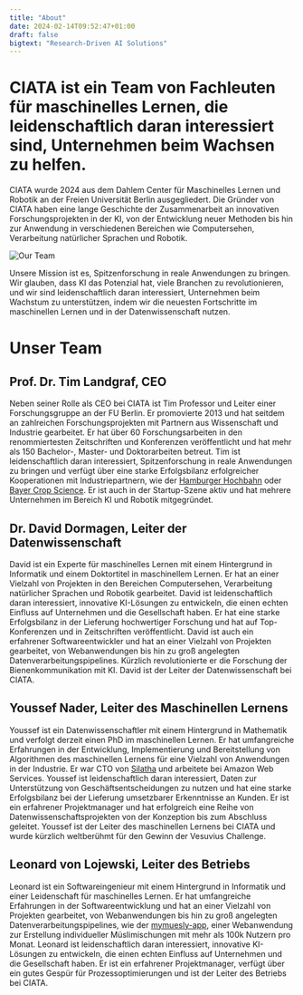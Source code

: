 ```yaml
---
title: "About"
date: 2024-02-14T09:52:47+01:00
draft: false
bigtext: "Research-Driven AI Solutions"
---
```

# CIATA ist ein Team von Fachleuten für maschinelles Lernen, die leidenschaftlich daran interessiert sind, Unternehmen beim Wachsen zu helfen.

CIATA wurde 2024 aus dem Dahlem Center für Maschinelles Lernen und Robotik an der Freien Universität Berlin ausgegliedert. Die Gründer von CIATA haben eine lange Geschichte der Zusammenarbeit an innovativen Forschungsprojekten in der KI, von der Entwicklung neuer Methoden bis hin zur Anwendung in verschiedenen Bereichen wie Computersehen, Verarbeitung natürlicher Sprachen und Robotik.

![Our Team](../../../img/ciata_team.jpg) 

Unsere Mission ist es, Spitzenforschung in reale Anwendungen zu bringen. Wir glauben, dass KI das Potenzial hat, viele Branchen zu revolutionieren, und wir sind leidenschaftlich daran interessiert, Unternehmen beim Wachstum zu unterstützen, indem wir die neuesten Fortschritte im maschinellen Lernen und in der Datenwissenschaft nutzen.

# Unser Team
## Prof. Dr. Tim Landgraf, CEO
Neben seiner Rolle als CEO bei CIATA ist Tim Professor und Leiter einer Forschungsgruppe an der FU Berlin. Er promovierte 2013 und hat seitdem an zahlreichen Forschungsprojekten mit Partnern aus Wissenschaft und Industrie gearbeitet. Er hat über 60 Forschungsarbeiten in den renommiertesten Zeitschriften und Konferenzen veröffentlicht und hat mehr als 150 Bachelor-, Master- und Doktorarbeiten betreut. Tim ist leidenschaftlich daran interessiert, Spitzenforschung in reale Anwendungen zu bringen und verfügt über eine starke Erfolgsbilanz erfolgreicher Kooperationen mit Industriepartnern, wie der [Hamburger Hochbahn](https://www.hochbahn.de/) oder [Bayer Crop Science](https://www.cropscience.bayer.com/). Er ist auch in der Startup-Szene aktiv und hat mehrere Unternehmen im Bereich KI und Robotik mitgegründet.

## Dr. David Dormagen, Leiter der Datenwissenschaft
David ist ein Experte für maschinelles Lernen mit einem Hintergrund in Informatik und einem Doktortitel in maschinellem Lernen. Er hat an einer Vielzahl von Projekten in den Bereichen Computersehen, Verarbeitung natürlicher Sprachen und Robotik gearbeitet. David ist leidenschaftlich daran interessiert, innovative KI-Lösungen zu entwickeln, die einen echten Einfluss auf Unternehmen und die Gesellschaft haben. Er hat eine starke Erfolgsbilanz in der Lieferung hochwertiger Forschung und hat auf Top-Konferenzen und in Zeitschriften veröffentlicht. David ist auch ein erfahrener Softwareentwickler und hat an einer Vielzahl von Projekten gearbeitet, von Webanwendungen bis hin zu groß angelegten Datenverarbeitungspipelines. Kürzlich revolutionierte er die Forschung der Bienenkommunikation mit KI. David ist der Leiter der Datenwissenschaft bei CIATA.

## Youssef Nader, Leiter des Maschinellen Lernens
Youssef ist ein Datenwissenschaftler mit einem Hintergrund in Mathematik und verfolgt derzeit einen PhD im maschinellen Lernen. Er hat umfangreiche Erfahrungen in der Entwicklung, Implementierung und Bereitstellung von Algorithmen des maschinellen Lernens für eine Vielzahl von Anwendungen in der Industrie. Er war CTO von [Silatha](https://silatha.com/) und arbeitete bei Amazon Web Services. Youssef ist leidenschaftlich daran interessiert, Daten zur Unterstützung von Geschäftsentscheidungen zu nutzen und hat eine starke Erfolgsbilanz bei der Lieferung umsetzbarer Erkenntnisse an Kunden. Er ist ein erfahrener Projektmanager und hat erfolgreich eine Reihe von Datenwissenschaftsprojekten von der Konzeption bis zum Abschluss geleitet. Youssef ist der Leiter des maschinellen Lernens bei CIATA und wurde kürzlich weltberühmt für den Gewinn der Vesuvius Challenge.

## Leonard von Lojewski, Leiter des Betriebs
Leonard ist ein Softwareingenieur mit einem Hintergrund in Informatik und einer Leidenschaft für maschinelles Lernen. Er hat umfangreiche Erfahrungen in der Softwareentwicklung und hat an einer Vielzahl von Projekten gearbeitet, von Webanwendungen bis hin zu groß angelegten Datenverarbeitungspipelines, wie der [mymuesly-app](https://www.mymuesli.com/), einer Webanwendung zur Erstellung individueller Müslimischungen mit mehr als 100k Nutzern pro Monat. Leonard ist leidenschaftlich daran interessiert, innovative KI-Lösungen zu entwickeln, die einen echten Einfluss auf Unternehmen und die Gesellschaft haben. Er ist ein erfahrener Projektmanager, verfügt über ein gutes Gespür für Prozessoptimierungen und ist der Leiter des Betriebs bei CIATA.